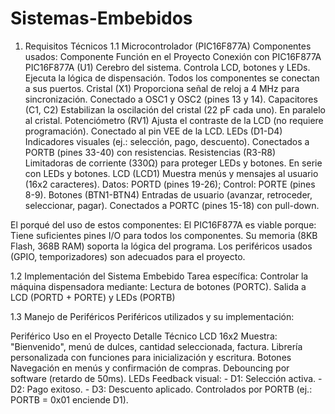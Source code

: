 # Sistemas-Embebidos

1. Requisitos Técnicos
1.1 Microcontrolador (PIC16F877A)
Componentes usados:
Componente
Función en el Proyecto
Conexión con PIC16F877A
PIC16F877A (U1)
Cerebro del sistema. Controla LCD, botones y LEDs. Ejecuta la lógica de dispensación.
Todos los componentes se conectan a sus puertos.
Cristal (X1)
Proporciona señal de reloj a 4 MHz para sincronización.
Conectado a OSC1 y OSC2 (pines 13 y 14).
Capacitores (C1, C2)
Estabilizan la oscilación del cristal (22 pF cada uno).
En paralelo al cristal.
Potenciómetro (RV1)
Ajusta el contraste de la LCD (no requiere programación).
Conectado al pin VEE de la LCD.
LEDs (D1-D4)
Indicadores visuales (ej.: selección, pago, descuento).
Conectados a PORTB (pines 33-40) con resistencias.
Resistencias (R3-R8)
Limitadoras de corriente (330Ω) para proteger LEDs y botones.
En serie con LEDs y botones.
LCD (LCD1)
Muestra menús y mensajes al usuario (16x2 caracteres).
Datos: PORTD (pines 19-26); Control: PORTE (pines 8-9).
Botones (BTN1-BTN4)
Entradas de usuario (avanzar, retroceder, seleccionar, pagar).
Conectados a PORTC (pines 15-18) con pull-down.

El porqué del uso de estos componentes:
El PIC16F877A es viable porque: Tiene suficientes pines I/O para todos los componentes. Su memoria (8KB Flash, 368B RAM) soporta la lógica del programa. Los periféricos usados (GPIO, temporizadores) son adecuados para el proyecto.

1.2 Implementación del Sistema Embebido
Tarea específica:
Controlar la máquina dispensadora mediante:
Lectura de botones (PORTC).
Salida a LCD (PORTD + PORTE) y LEDs (PORTB)

1.3 Manejo de Periféricos
Periféricos utilizados y su implementación:

Periférico
Uso en el Proyecto
Detalle Técnico
LCD 16x2
Muestra: "Bienvenido", menú de dulces, cantidad seleccionada, factura.
Librería personalizada con funciones para inicialización y escritura.
Botones
Navegación en menús y confirmación de compras.
Debouncing por software (retardo de 50ms).
LEDs
Feedback visual: - D1: Selección activa. - D2: Pago exitoso. - D3: Descuento aplicado.
Controlados por PORTB (ej.: PORTB = 0x01 enciende D1).

